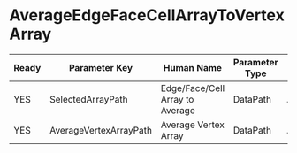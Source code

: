 # AverageEdgeFaceCellArrayToVertexArray #

| Ready | Parameter Key | Human Name | Parameter Type | Parameter Class |
|-------|---------------|------------|-----------------|----------------|
| YES | SelectedArrayPath | Edge/Face/Cell Array to Average | DataPath | ArraySelectionParameter |
| YES | AverageVertexArrayPath | Average Vertex Array | DataPath | ArrayCreationParameter |
